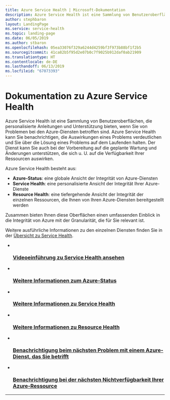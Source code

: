 ```yaml
---
title: Azure Service Health | Microsoft-Dokumentation
description: Azure Service Health ist eine Sammlung von Benutzeroberflächen, die personalisierte Anleitungen und Unterstützung bieten, wenn Sie von Problemen bei den Azure-Diensten betroffen sind.
author: stephbaron
layout: LandingPage
ms.service: service-health
ms.topic: landing-page
ms.date: 06/05/2019
ms.author: stbaron
ms.openlocfilehash: 05ea33076f329a6244d4259bf3f973b88bf1f2b5
ms.sourcegitcommit: 41ca82b5f95d2e07b0c7f9025b912daf0ab21909
ms.translationtype: HT
ms.contentlocale: de-DE
ms.lasthandoff: 06/13/2019
ms.locfileid: "67073393"
---
```

# <a name="azure-service-health-documentation"></a>Dokumentation zu Azure Service Health

Azure Service Health ist eine Sammlung von Benutzeroberflächen, die personalisierte Anleitungen und Unterstützung bieten, wenn Sie von Problemen bei den Azure-Diensten betroffen sind. Azure Service Health kann Sie benachrichtigen, die Auswirkungen eines Problems verdeutlichen und Sie über die Lösung eines Problems auf dem Laufenden halten. Der Dienst kann Sie auch bei der Vorbereitung auf die geplante Wartung und Änderungen unterstützen, die sich u. U. auf die Verfügbarkeit Ihrer Ressourcen auswirken.

Azure Service Health besteht aus:

 * **Azure-Status**: eine globale Ansicht der Integrität von Azure-Diensten
 * **Service Health**: eine personalisierte Ansicht der Integrität Ihrer Azure-Dienste
 * **Resource Health**: eine tiefergehende Ansicht der Integrität der einzelnen Ressourcen, die Ihnen von Ihren Azure-Diensten bereitgestellt werden

Zusammen bieten Ihnen diese Oberflächen einen umfassenden Einblick in die Integrität von Azure mit der Granularität, die für Sie relevant ist.

Weitere ausführliche Informationen zu den einzelnen Diensten finden Sie in der [Übersicht zu Service Health](overview.md).

<ul class="panelContent cardsFTitle">
    <li>
        <a href="https://www.microsoft.com/en-us/videoplayer/embed/RE2OgX6">
        <div class="cardSize">
            <div class="cardPadding">
                <div class="card">
                    <div class="cardImageOuter">
                        <div class="cardImage">
                            <img src="media/index/video-library.svg" alt="" />
                        </div>
                    </div>
                    <div class="cardText">
                        <h3>Videoeinführung zu Service Health ansehen</h3>
                    </div>
                </div>
            </div>
        </div>
        </a>
    </li>
    <li>
        <a href="/azure/service-health/azure-status-overview">
        <div class="cardSize">
            <div class="cardPadding">
                <div class="card">
                    <div class="cardImageOuter">
                        <div class="cardImage">
                            <img src="media/index/GlobeSuccess.svg" alt="" />
                        </div>
                    </div>
                    <div class="cardText">
                        <h3>Weitere Informationen zum Azure-Status</h3>
                    </div>
                </div>
            </div>
        </div>
        </a>
    </li>
    <li>
        <a href="/azure/service-health/service-health-overview">
        <div class="cardSize">
            <div class="cardPadding">
                <div class="card">
                    <div class="cardImageOuter">
                        <div class="cardImage">
                            <img src="media/index/resource-health.svg" alt="" />
                        </div>
                    </div>
                    <div class="cardText">
                        <h3>Weitere Informationen zu Service Health</h3>
                    </div>
                </div>
            </div>
        </div>
        </a>
    </li>
    <li>
        <a href="/azure/service-health/resource-health-overview">
        <div class="cardSize">
            <div class="cardPadding">
                <div class="card">
                    <div class="cardImageOuter">
                        <div class="cardImage">
                            <img src="media/index/ResourceDefault.svg" alt="" />
                        </div>
                    </div>
                    <div class="cardText">
                        <h3>Weitere Informationen zu Resource Health</h3>
                    </div>
                </div>
            </div>
        </div>
        </a>
    </li>
    <li>
        <a href="/azure/monitoring-and-diagnostics/monitoring-activity-log-alerts-on-service-notifications?toc=%2fazure%2fresource-health%2ftoc.json">
        <div class="cardSize">
            <div class="cardPadding">
                <div class="card">
                    <div class="cardImageOuter">
                        <div class="cardImage">
                            <img src="media/index/article.svg" alt="" />
                        </div>
                    </div>
                    <div class="cardText">
                        <h3>Benachrichtigung beim nächsten Problem mit einem Azure-Dienst, das Sie betrifft</h3>
                    </div>
                </div>
            </div>
        </div>
        </a>
    </li>
    <li>
        <a href="./resource-health-alert-arm-template-guide.md">
        <div class="cardSize">
            <div class="cardPadding">
                <div class="card">
                    <div class="cardImageOuter">
                        <div class="cardImage">
                            <img src="media/index/article.svg" alt="" />
                        </div>
                    </div>
                    <div class="cardText">
                        <h3>Benachrichtigung bei der nächsten Nichtverfügbarkeit Ihrer Azure-Ressource</h3>
                    </div>
                </div>
            </div>
        </div>
        </a>
    </li>
</ul>

---

